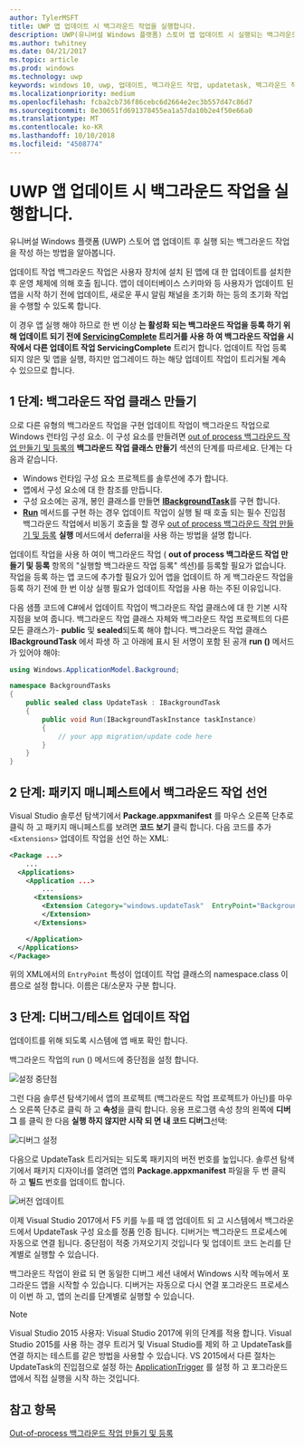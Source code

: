 ```yaml
---
author: TylerMSFT
title: UWP 앱 업데이트 시 백그라운드 작업을 실행합니다.
description: UWP(유니버설 Windows 플랫폼) 스토어 앱 업데이트 시 실행되는 백그라운드 작업을 만드는 방법을 알아봅니다.
ms.author: twhitney
ms.date: 04/21/2017
ms.topic: article
ms.prod: windows
ms.technology: uwp
keywords: windows 10, uwp, 업데이트, 백그라운드 작업, updatetask, 백그라운드 작업
ms.localizationpriority: medium
ms.openlocfilehash: fcba2cb736f86cebc6d2664e2ec3b557d47c86d7
ms.sourcegitcommit: 8e30651fd691378455ea1a57da10b2e4f50e66a0
ms.translationtype: MT
ms.contentlocale: ko-KR
ms.lasthandoff: 10/10/2018
ms.locfileid: "4508774"
---
```

# <a name="run-a-background-task-when-your-uwp-app-is-updated"></a>UWP 앱 업데이트 시 백그라운드 작업을 실행합니다.

유니버설 Windows 플랫폼 (UWP) 스토어 앱 업데이트 후 실행 되는 백그라운드 작업을 작성 하는 방법을 알아봅니다.

업데이트 작업 백그라운드 작업은 사용자 장치에 설치 된 앱에 대 한 업데이트를 설치한 후 운영 체제에 의해 호출 됩니다. 앱이 데이터베이스 스키마와 등 사용자가 업데이트 된 앱을 시작 하기 전에 업데이트, 새로운 푸시 알림 채널을 초기화 하는 등의 초기화 작업을 수행할 수 있도록 합니다.

이 경우 앱 실행 해야 하므로 한 번 이상 **는 활성화 되는 백그라운드 작업을 등록 하기 위해 업데이트 되기 전에 [ServicingComplete](https://docs.microsoft.com/uwp/api/Windows.ApplicationModel.Background.SystemTriggerType) 트리거를 사용 하 여 백그라운드 작업을 시작에서 다른 업데이트 작업 ServicingComplete** 트리거 합니다.  업데이트 작업 등록 되지 않은 및 앱을 실행, 하지만 업그레이드 하는 해당 업데이트 작업이 트리거될 계속 수 있으므로 합니다.

## <a name="step-1-create-the-background-task-class"></a>1 단계: 백그라운드 작업 클래스 만들기

으로 다른 유형의 백그라운드 작업을 구현 업데이트 작업이 백그라운드 작업으로 Windows 런타임 구성 요소. 이 구성 요소를 만들려면 [out of process 백그라운드 작업 만들기 및 등록의](https://docs.microsoft.com/windows/uwp/launch-resume/create-and-register-a-background-task) **백그라운드 작업 클래스 만들기** 섹션의 단계를 따르세요. 단계는 다음과 같습니다.

- Windows 런타임 구성 요소 프로젝트를 솔루션에 추가 합니다.
- 앱에서 구성 요소에 대 한 참조를 만듭니다.
- 구성 요소에는 공개, 봉인 클래스를 만들면 [**IBackgroundTask**](https://msdn.microsoft.com/library/windows/apps/br224794)를 구현 합니다.
- [**Run**](https://msdn.microsoft.com/library/windows/apps/br224811) 메서드를 구현 하는 경우 업데이트 작업이 실행 될 때 호출 되는 필수 진입점 백그라운드 작업에서 비동기 호출을 할 경우 [out of process 백그라운드 작업 만들기 및 등록](https://docs.microsoft.com/windows/uwp/launch-resume/create-and-register-a-background-task) **실행** 메서드에서 deferral을 사용 하는 방법을 설명 합니다.

업데이트 작업을 사용 하 여이 백그라운드 작업 ( **out of process 백그라운드 작업 만들기 및 등록** 항목의 "실행할 백그라운드 작업 등록" 섹션)를 등록할 필요가 없습니다. 작업을 등록 하는 앱 코드에 추가할 필요가 있어 앱을 업데이트 하 게 백그라운드 작업을 등록 하기 전에 한 번 이상 실행 필요가 업데이트 작업을 사용 하는 주된 이유입니다.

다음 샘플 코드에 C#에서 업데이트 작업이 백그라운드 작업 클래스에 대 한 기본 시작 지점을 보여 줍니다. 백그라운드 작업 클래스 자체와 백그라운드 작업 프로젝트의 다른 모든 클래스가- **public** 및 **sealed**되도록 해야 합니다. 백그라운드 작업 클래스 **IBackgroundTask** 에서 파생 하 고 아래에 표시 된 서명이 포함 된 공개 **run ()** 메서드가 있어야 해야:

```cs
using Windows.ApplicationModel.Background;

namespace BackgroundTasks
{
    public sealed class UpdateTask : IBackgroundTask
    {
        public void Run(IBackgroundTaskInstance taskInstance)
        {
            // your app migration/update code here
        }
    }
}
```

## <a name="step-2-declare-your-background-task-in-the-package-manifest"></a>2 단계: 패키지 매니페스트에서 백그라운드 작업 선언

Visual Studio 솔루션 탐색기에서 **Package.appxmanifest** 를 마우스 오른쪽 단추로 클릭 하 고 패키지 매니페스트를 보려면 **코드 보기** 클릭 합니다. 다음 코드를 추가 `<Extensions>` 업데이트 작업을 선언 하는 XML:

```XML
<Package ...>
    ...
  <Applications>  
    <Application ...>  
        ...
      <Extensions>  
        <Extension Category="windows.updateTask"  EntryPoint="BackgroundTasks.UpdateTask">  
        </Extension>  
      </Extensions>

    </Application>  
  </Applications>  
</Package>
```

위의 XML에서의 `EntryPoint` 특성이 업데이트 작업 클래스의 namespace.class 이름으로 설정 합니다. 이름은 대/소문자 구분 합니다.

## <a name="step-3-debugtest-your-update-task"></a>3 단계: 디버그/테스트 업데이트 작업

업데이트를 위해 되도록 시스템에 앱 배포 확인 합니다.

백그라운드 작업의 run () 메서드에 중단점을 설정 합니다.

![설정 중단점](images/run-func-breakpoint.png)

그런 다음 솔루션 탐색기에서 앱의 프로젝트 (백그라운드 작업 프로젝트가 아닌)를 마우스 오른쪽 단추로 클릭 하 고 **속성**을 클릭 합니다. 응용 프로그램 속성 창의 왼쪽에 **디버그** 를 클릭 한 다음 **실행 하지 않지만 시작 되 면 내 코드 디버그**선택:

![디버그 설정](images/do-not-launch-but-debug.png)

다음으로 UpdateTask 트리거되는 되도록 패키지의 버전 번호를 높입니다. 솔루션 탐색기에서 패키지 디자이너를 열려면 앱의 **Package.appxmanifest** 파일을 두 번 클릭 하 고 **빌드** 번호를 업데이트 합니다.

![버전 업데이트](images/bump-version.png)

이제 Visual Studio 2017에서 F5 키를 누를 때 앱 업데이트 되 고 시스템에서 백그라운드에서 UpdateTask 구성 요소를 정품 인증 됩니다. 디버거는 백그라운드 프로세스에 자동으로 연결 됩니다. 중단점이 적중 가져오기지 것입니다 및 업데이트 코드 논리를 단계별로 실행할 수 있습니다.

백그라운드 작업이 완료 되 면 동일한 디버그 세션 내에서 Windows 시작 메뉴에서 포그라운드 앱을 시작할 수 있습니다. 디버거는 자동으로 다시 연결 포그라운드 프로세스이 이번 하 고, 앱의 논리를 단계별로 실행할 수 있습니다.

> [!NOTE]
> Visual Studio 2015 사용자: Visual Studio 2017에 위의 단계를 적용 합니다. Visual Studio 2015를 사용 하는 경우 트리거 및 Visual Studio를 제외 하 고 UpdateTask를 연결 하지는 테스트를 같은 방법을 사용할 수 있습니다. VS 2015에서 다른 절차는 UpdateTask의 진입점으로 설정 하는 [ApplicationTrigger](https://docs.microsoft.com/windows/uwp/launch-resume/trigger-background-task-from-app) 를 설정 하 고 포그라운드 앱에서 직접 실행을 시작 하는 것입니다.

## <a name="see-also"></a>참고 항목

[Out-of-process 백그라운드 작업 만들기 및 등록](https://docs.microsoft.com/windows/uwp/launch-resume/create-and-register-a-background-task)
